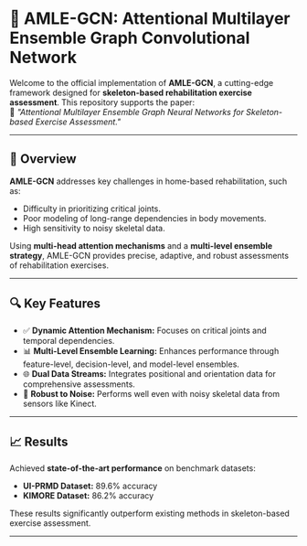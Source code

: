 # 🧠 AMLE-GCN: Attentional Multilayer Ensemble Graph Convolutional Network

Welcome to the official implementation of **AMLE-GCN**, a cutting-edge framework designed for **skeleton-based rehabilitation exercise assessment**. This repository supports the paper:  
📄 *"Attentional Multilayer Ensemble Graph Neural Networks for Skeleton-based Exercise Assessment."*

---

## 🚀 Overview

**AMLE-GCN** addresses key challenges in home-based rehabilitation, such as:
- Difficulty in prioritizing critical joints.
- Poor modeling of long-range dependencies in body movements.
- High sensitivity to noisy skeletal data.

Using **multi-head attention mechanisms** and a **multi-level ensemble strategy**, AMLE-GCN provides precise, adaptive, and robust assessments of rehabilitation exercises.

---

## 🔍 Key Features
- ✅ **Dynamic Attention Mechanism:** Focuses on critical joints and temporal dependencies.
- 📊 **Multi-Level Ensemble Learning:** Enhances performance through feature-level, decision-level, and model-level ensembles.
- 🌐 **Dual Data Streams:** Integrates positional and orientation data for comprehensive assessments.
- 🧠 **Robust to Noise:** Performs well even with noisy skeletal data from sensors like Kinect.

---

## 📈 Results
Achieved **state-of-the-art performance** on benchmark datasets:
- **UI-PRMD Dataset:** 89.6% accuracy  
- **KIMORE Dataset:** 86.2% accuracy  

These results significantly outperform existing methods in skeleton-based exercise assessment.

---
